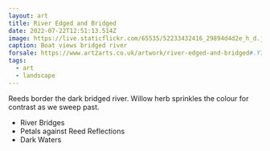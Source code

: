 ```yaml
---
layout: art
title: River Edged and Bridged
date: 2022-07-22T12:51:13.514Z
image: https://live.staticflickr.com/65535/52233432416_29894d4d2e_h_d.jpg
caption: Boat views bridged river
forsale: https://www.art2arts.co.uk/artwork/river-edged-and-bridged#.Y7xff9LmJqc.link
tags:
  - art
  - landscape
---
```

Reeds border the dark bridged river. Willow herb sprinkles the colour for contrast as we sweep past.

* River Bridges
* Petals against Reed Reflections
* Dark Waters
